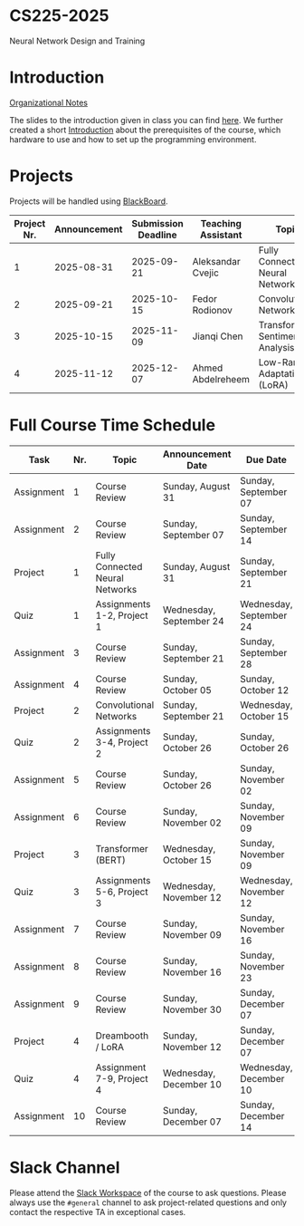 # CS225-2025
Neural Network Design and Training

# Introduction
[Organizational Notes](https://docs.google.com/document/d/1l-Te6-_qTPBZPMusdre2hhs5qRPaghqMHR11KxlTz68/edit?usp=sharing)

The slides to the introduction given in class you can find [here](https://docs.google.com/presentation/d/1axIti0eqyr5MZ_OCMpFY6JhukKIqu3qxmLYKSq8w1us/edit?usp=sharing). We further created a short [Introduction](introduction.md) about the prerequisites of the course, which hardware to use and how to set up the programming environment.

# Projects
Projects will be handled using [BlackBoard](https://blackboard.kaust.edu.sa/).

| Project Nr. | Announcement  | Submission Deadline | Teaching Assistant | Topic                                             | Project Instructions |
| ----------- | ------------- | ------------------- | ------------------ | ------------------------------------------------- | -------------------- |
| 1           | 2025-08-31    | 2025-09-21          | Aleksandar Cvejic  | Fully Connected Neural Networks                   | [Download](P1_XXX_YYY_CS225.ipynb) |
| 2           | 2025-09-21    | 2025-10-15          | Fedor Rodionov     | Convolutional Networks                            | [Download](Project_2_Convolutional_Networks.zip) |
| 3           | 2025-10-15    | 2025-11-09          | Jianqi Chen        | Transformer / Sentiment Analysis                  | [Download](Project_3_transformer_sentiment_analysis.zip) |
| 4           | 2025-11-12    | 2025-12-07          | Ahmed Abdelreheem  | Low-Rank Adaptation (LoRA)                        | |                    

# Full Course Time Schedule

| Task       | Nr. | Topic                                | Announcement Date       | Due Date                | #Days              |
| ---------- | --- | ------------------------------------ | ----------------------- | ----------------------- | ------------------ |
| Assignment | 1   | Course Review                        | Sunday, August 31       | Sunday, September 07    |  7                 |
| Assignment | 2   | Course Review                        | Sunday, September 07    | Sunday, September 14    |  7                 |
| Project    | 1   | Fully Connected Neural Networks      | Sunday, August 31       | Sunday, September 21    | 21                 |
| Quiz       | 1   | Assignments 1-2, Project 1           | Wednesday, September 24 | Wednesday, September 24 |  0                 |
| Assignment | 3   | Course Review                        | Sunday, September 21    | Sunday, September 28    |  7                 |
| Assignment | 4   | Course Review                        | Sunday, October 05      | Sunday, October 12      |  7                 |
| Project    | 2   | Convolutional Networks               | Sunday, September 21    | Wednesday, October 15   | 24                 |
| Quiz       | 2   | Assignments 3-4, Project 2           | Sunday, October 26      | Sunday, October 26      |  0                 |
| Assignment | 5   | Course Review                        | Sunday, October 26      | Sunday, November 02     |  7                 |
| Assignment | 6   | Course Review                        | Sunday, November 02     | Sunday, November 09     |  7                 |
| Project    | 3   | Transformer (BERT)                   | Wednesday, October 15   | Sunday, November 09     | 25                 |
| Quiz       | 3   | Assignments 5-6, Project 3           | Wednesday, November 12  | Wednesday, November 12  |  0                 |
| Assignment | 7   | Course Review                        | Sunday, November 09     | Sunday, November 16     |  7                 |
| Assignment | 8   | Course Review                        | Sunday, November 16     | Sunday, November 23     |  7                 |
| Assignment | 9   | Course Review                        | Sunday, November 30     | Sunday, December 07     |  7                 |
| Project    | 4   | Dreambooth / LoRA                    | Sunday, November 12     | Sunday, December 07     | 24                 |
| Quiz       | 4   | Assignment 7-9, Project 4            | Wednesday, December 10  | Wednesday, December 10  |  0                 |
| Assignment | 10  | Course Review                        | Sunday, December 07     | Sunday, December 14     |  7                 |


# Slack Channel
Please attend the [Slack Workspace](https://join.slack.com/t/cs225-2025/shared_invite/zt-3bm4vxawi-aWjG0dceEFnag69ZR2Sqjw) of the course to ask questions. Please always use the `#general` channel to ask project-related questions and only contact the respective TA in exceptional cases.
